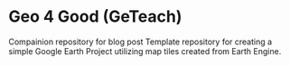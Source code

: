 # Geo 4 Good (GeTeach)
Compainion repository for blog  post
Template repository for creating a simple Google Earth Project utilizing map tiles created from Earth Engine.
